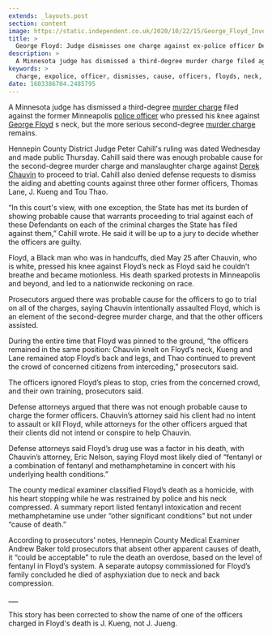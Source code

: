 ```yaml
--- 
extends: _layouts.post 
section: content 
image: https://static.independent.co.uk/2020/10/22/15/George_Floyd_Investigation_38615.jpg 
title: > 
  George Floyd: Judge dismisses one charge against ex-police officer Derek Chauvin 
description: > 
  A Minnesota judge has dismissed a third-degree murder charge filed against the former Minneapolis police officer who pressed his knee against George Floyd s neck, but the more serious second-degree murder charge remains.Cahill said there was enough probable cause for the second-degree murder charge and manslaughter charge against Derek Chauvin to proceed to trial.Floyd, a Black man who was in handcuffs, died May 25 after Chauvin, who is white, pressed his knee against Floyd’s neck as Floyd said he couldn’t breathe and became motionless.The officers ignored Floyd’s pleas to stop, cries from the concerned crowd, and their own training, prosecutors said.Defense attorneys argued that there was not enough probable cause to charge the former officers. 
keywords: > 
  charge, expolice, officer, dismisses, cause, officers, floyds, neck, probable, judge, death, george, prosecutors, derek, chauvin, floyd, murder 
date: 1603386704.2485795 
--- 
```

<div><p class="sc-pQGev lbdMzz above-article-prompt-donations"></p><p> A Minnesota judge has dismissed a third-degree <a href="/topic/murder-charge">murder charge</a> filed against the former Minneapolis <a href="/topic/police-officer">police officer</a> who pressed his knee against <a href="/topic/george-floyd">George Floyd</a> s neck, but the more serious second-degree <a href="/topic/murder-charge">murder charge</a> remains. </p><p>Hennepin County District Judge Peter Cahill's ruling was dated Wednesday and made public Thursday. Cahill said there was enough probable cause for the second-degree murder charge and manslaughter charge against <a href="/topic/derek-chauvin">Derek Chauvin</a> to proceed to trial. Cahill also denied defense requests to dismiss the aiding and abetting counts against three other former officers, Thomas Lane, J. Kueng and Tou Thao. </p><p></p><p>&#8220;In this court's view, with one exception, the State has met its burden of showing probable cause that warrants proceeding to trial against each of these Defendants on each of the criminal charges the State has filed against them,&#8221; Cahill wrote. He said it will be up to a jury to decide whether the officers are guilty.</p><p id="article-im-prompt"></p><p> Floyd, a Black man who was in handcuffs, died May 25 after Chauvin, who is white, pressed his knee against Floyd&#8217;s neck as Floyd said he couldn&#8217;t breathe and became motionless. His death sparked protests in Minneapolis and beyond, and led to a nationwide reckoning on race. </p><p></p><p></p><p>Prosecutors argued there was probable cause for the officers to go to trial on all of the charges, saying Chauvin intentionally assaulted Floyd, which is an element of the second-degree murder charge, and that the other officers assisted. </p><p>During the entire time that Floyd was pinned to the ground, &#8220;the officers remained in the same position: Chauvin knelt on Floyd&#8217;s neck, Kueng and Lane remained atop Floyd&#8217;s back and legs, and Thao continued to prevent the crowd of concerned citizens from interceding,&#8221; prosecutors said.</p><p id="taboola-carousel-thumbnails"></p><p>The officers ignored Floyd&#8217;s pleas to stop, cries from the concerned crowd, and their own training, prosecutors said.</p><p>Defense attorneys argued that there was not enough probable cause to charge the former officers. Chauvin&#8217;s attorney said his client had no intent to assault or kill Floyd, while attorneys for the other officers argued that their clients did not intend or conspire to help Chauvin. </p><p>Defense attorneys said Floyd&#8217;s drug use was a factor in his death, with Chauvin&#8217;s attorney, Eric Nelson, saying Floyd most likely died of &#8220;fentanyl or a combination of fentanyl and methamphetamine in concert with his underlying health conditions.&#8221;</p><p>The county medical examiner classified Floyd&#8217;s death as a homicide, with his heart stopping while he was restrained by police and his neck compressed. A summary report listed fentanyl intoxication and recent methamphetamine use under &#8220;other significant conditions&#8221; but not under &#8220;cause of death.&#8221;</p><p></p><p>According to prosecutors&#8217; notes, Hennepin County Medical Examiner Andrew Baker told prosecutors that absent other apparent causes of death, it &#8220;could be acceptable&#8221; to rule the death an overdose, based on the level of fentanyl in Floyd&#8217;s system. A separate autopsy commissioned for Floyd&#8217;s family concluded he died of asphyxiation due to neck and back compression.</p><p>___</p><p>This story has been corrected to show the name of one of the officers charged in Floyd's death is J. Kueng, not J. Jueng.</p></div>